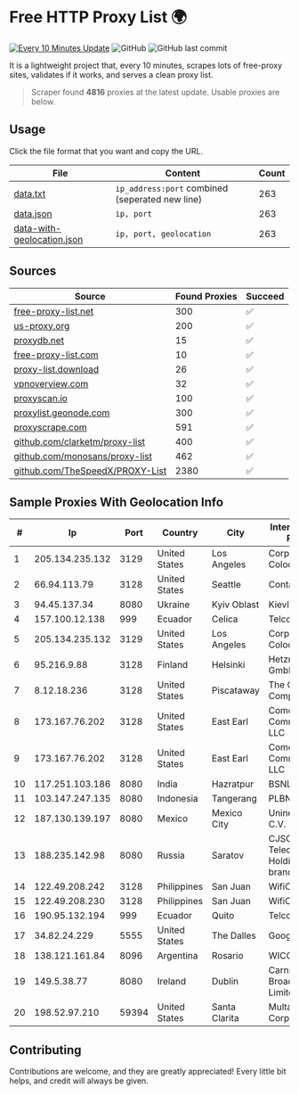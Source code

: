 
# Free HTTP Proxy List 🌍

[![Every 10 Minutes Update](https://github.com/mertguvencli/http-proxy-list/actions/workflows/main.yml/badge.svg?branch=main)](https://github.com/mertguvencli/http-proxy-list/actions/workflows/main.yml)
![GitHub](https://img.shields.io/github/license/mertguvencli/http-proxy-list)
![GitHub last commit](https://img.shields.io/github/last-commit/mertguvencli/http-proxy-list)

It is a lightweight project that, every 10 minutes, scrapes lots of free-proxy sites, validates if it works, and serves a clean proxy list.


> Scraper found **4816** proxies at the latest update. Usable proxies are below.

## Usage

Click the file format that you want and copy the URL.


|File|Content|Count|
|----|-------|-----|
|[data.txt](https://raw.githubusercontent.com/mertguvencli/http-proxy-list/main/proxy-list/data.txt)|`ip_address:port` combined (seperated new line)|263|
|[data.json](https://raw.githubusercontent.com/mertguvencli/http-proxy-list/main/proxy-list/data.json)|`ip, port`|263|
|[data-with-geolocation.json](https://raw.githubusercontent.com/mertguvencli/http-proxy-list/main/proxy-list/data-with-geolocation.json)|`ip, port, geolocation`|263|

## Sources

|Source|Found Proxies|Succeed|
|------|-------------|-------|
|[free-proxy-list.net](https://free-proxy-list.net)|300|✅|
|[us-proxy.org](https://www.us-proxy.org)|200|✅|
|[proxydb.net](http://proxydb.net)|15|✅|
|[free-proxy-list.com](https://free-proxy-list.com/?page=&port=&type%5B%5D=http&type%5B%5D=https&up_time=0&search=Search)|10|✅|
|[proxy-list.download](https://www.proxy-list.download/HTTP)|26|✅|
|[vpnoverview.com](https://vpnoverview.com/privacy/anonymous-browsing/free-proxy-servers)|32|✅|
|[proxyscan.io](https://www.proxyscan.io)|100|✅|
|[proxylist.geonode.com](https://proxylist.geonode.com/api/proxy-list?limit=300&page=1&sort_by=lastChecked&sort_type=desc&protocols=http,https)|300|✅|
|[proxyscrape.com](https://api.proxyscrape.com/v2/?request=displayproxies&protocol=http&timeout=10000&country=all&ssl=all&anonymity=all)|591|✅|
|[github.com/clarketm/proxy-list](https://raw.githubusercontent.com/clarketm/proxy-list/master/proxy-list-raw.txt)|400|✅|
|[github.com/monosans/proxy-list](https://raw.githubusercontent.com/monosans/proxy-list/main/proxies/http.txt)|462|✅|
|[github.com/TheSpeedX/PROXY-List](https://raw.githubusercontent.com/TheSpeedX/PROXY-List/master/http.txt)|2380|✅|


## Sample Proxies With Geolocation Info

|#|Ip|Port|Country|City|Internet Service Provider|
|-|--|----|-------|----|-------------------------|
|1|205.134.235.132|3129|United States|Los Angeles|Corporate Colocation Inc|
|2|66.94.113.79|3128|United States|Seattle|Contabo Inc.|
|3|94.45.137.34|8080|Ukraine|Kyiv Oblast|Kievline LLC|
|4|157.100.12.138|999|Ecuador|Celica|Telconet S.A|
|5|205.134.235.132|3129|United States|Los Angeles|Corporate Colocation Inc|
|6|95.216.9.88|3128|Finland|Helsinki|Hetzner Online GmbH|
|7|8.12.18.236|3128|United States|Piscataway|The Constant Company, LLC|
|8|173.167.76.202|3128|United States|East Earl|Comcast Cable Communications, LLC|
|9|173.167.76.202|3128|United States|East Earl|Comcast Cable Communications, LLC|
|10|117.251.103.186|8080|India|Hazratpur|BSNL Internet|
|11|103.147.247.135|8080|Indonesia|Tangerang|PLBNET|
|12|187.130.139.197|8080|Mexico|Mexico City|Uninet S.A. de C.V.|
|13|188.235.142.98|8080|Russia|Saratov|CJSC "ER-Telecom Holding" Saratov branch|
|14|122.49.208.242|3128|Philippines|San Juan|WifiCity, Inc|
|15|122.49.208.230|3128|Philippines|San Juan|WifiCity, Inc|
|16|190.95.132.194|999|Ecuador|Quito|Telconet S.A|
|17|34.82.24.229|5555|United States|The Dalles|Google LLC|
|18|138.121.161.84|8096|Argentina|Rosario|WICORP SA|
|19|149.5.38.77|8080|Ireland|Dublin|Carnsore Broadband Limited|
|20|198.52.97.210|59394|United States|Santa Clarita|Multacom Corporation|



## Contributing

Contributions are welcome, and they are greatly appreciated! Every
little bit helps, and credit will always be given.

